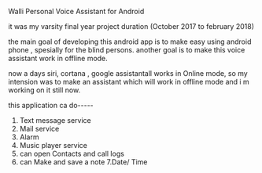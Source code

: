 Walli Personal Voice Assistant for Android

it was my varsity final year project duration (October 2017 to february 2018)

the main goal of developing this android app is to make easy using android phone , spesially for the blind persons.
another goal is to make this voice assistant work in offline mode.

now a days siri, cortana , google assistantall works in Online mode, so my intension was to make an assistant which will work in offline mode and i m working on it still now.

this application ca do-----

1. Text message service
2. Mail service
3. Alarm
4. Music player service
5. can open Contacts and call logs
6. can Make and save a note
7.Date/ Time
